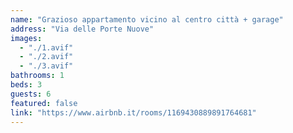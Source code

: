 ```yaml
---
name: "Grazioso appartamento vicino al centro città + garage"
address: "Via delle Porte Nuove"
images:
  - "./1.avif"
  - "./2.avif"
  - "./3.avif"
bathrooms: 1
beds: 3
guests: 6
featured: false
link: "https://www.airbnb.it/rooms/1169430889891764681"
---
```

